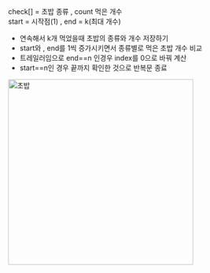 check[] = 초밥 종류 , count 먹은 개수 </br>
start = 시작점(1) , end = k(최대 개수) </br>

- 연속해서 k개 먹었을때 초밥의 종류와 개수 저장하기</br>
- start와 , end를 1씩 증가시키면서 종류별로 먹은 초밥 개수 비교</br>
- 트레일러임으로 end==n 인경우 index를 0으로 바꿔 계산</br>
- start==n인 경우 끝까지 확인한 것으로 반복문 종료</br>
<img width="376" alt="초밥" src="https://user-images.githubusercontent.com/68943993/187886230-4f5ad81b-cd52-4b68-9f2d-a9f0d72e6985.PNG">
